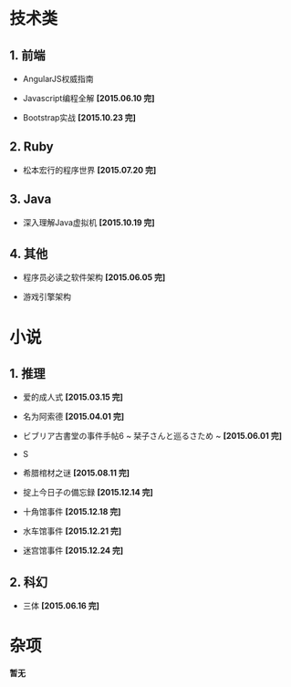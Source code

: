 # 技术类

## 1. 前端

*  AngularJS权威指南

*  Javascript编程全解 __[2015.06.10 完]__

*  Bootstrap实战 __[2015.10.23 完]__

## 2. Ruby

*  松本宏行的程序世界 __[2015.07.20 完]__

## 3. Java

*  深入理解Java虚拟机 __[2015.10.19 完]__

## 4. 其他

*  程序员必读之软件架构 __[2015.06.05 完]__

*  游戏引擎架构

# 小说

## 1. 推理

*  爱的成人式 __[2015.03.15 完]__

*  名为阿索德 __[2015.04.01 完]__

*  ビブリア古書堂の事件手帖6 ~ 栞子さんと巡るさため ~  __[2015.06.01 完]__

*  S

*  希腊棺材之谜 __[2015.08.11 完]__

*  掟上今日子の備忘録 __[2015.12.14 完]__

*  十角馆事件 __[2015.12.18 完]__
  
*  水车馆事件 __[2015.12.21 完]__

*  迷宫馆事件 __[2015.12.24 完]__

## 2. 科幻

*  三体 __[2015.06.16 完]__

# 杂项

**暂无**

